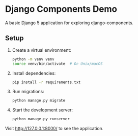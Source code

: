# Django Components Demo

A basic Django 5 application for exploring django-components.

## Setup

1. Create a virtual environment:
   ```bash
   python -m venv venv
   source venv/bin/activate  # On Unix/macOS
   ```

2. Install dependencies:
   ```bash
   pip install -r requirements.txt
   ```

3. Run migrations:
   ```bash
   python manage.py migrate
   ```

4. Start the development server:
   ```bash
   python manage.py runserver
   ```

Visit http://127.0.0.1:8000/ to see the application.
